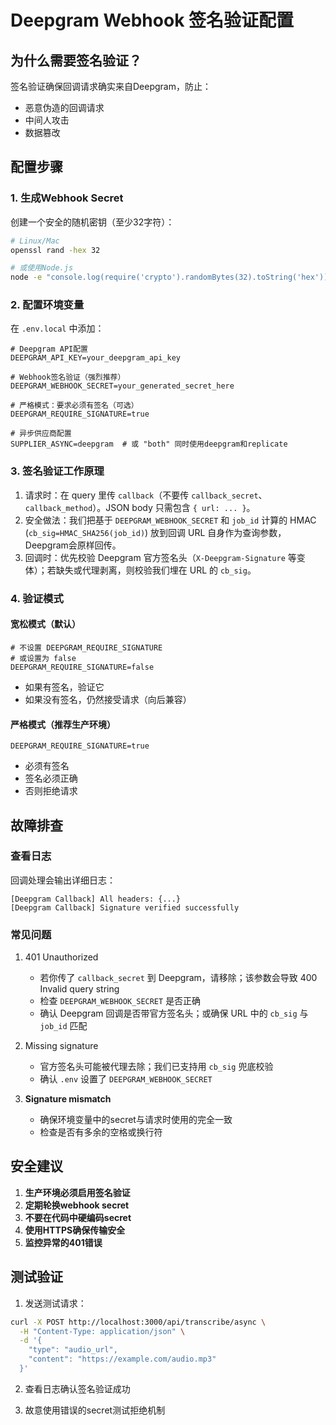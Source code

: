 # Deepgram Webhook 签名验证配置

## 为什么需要签名验证？

签名验证确保回调请求确实来自Deepgram，防止：
- 恶意伪造的回调请求
- 中间人攻击
- 数据篡改

## 配置步骤

### 1. 生成Webhook Secret

创建一个安全的随机密钥（至少32字符）：

```bash
# Linux/Mac
openssl rand -hex 32

# 或使用Node.js
node -e "console.log(require('crypto').randomBytes(32).toString('hex'))"
```

### 2. 配置环境变量

在 `.env.local` 中添加：

```env
# Deepgram API配置
DEEPGRAM_API_KEY=your_deepgram_api_key

# Webhook签名验证（强烈推荐）
DEEPGRAM_WEBHOOK_SECRET=your_generated_secret_here

# 严格模式：要求必须有签名（可选）
DEEPGRAM_REQUIRE_SIGNATURE=true

# 异步供应商配置
SUPPLIER_ASYNC=deepgram  # 或 "both" 同时使用deepgram和replicate
```

### 3. 签名验证工作原理

1. 请求时：在 query 里传 `callback`（不要传 `callback_secret`、`callback_method`）。JSON body 只需包含 `{ url: ... }`。
2. 安全做法：我们把基于 `DEEPGRAM_WEBHOOK_SECRET` 和 `job_id` 计算的 HMAC (`cb_sig=HMAC_SHA256(job_id)`) 放到回调 URL 自身作为查询参数，Deepgram会原样回传。
3. 回调时：优先校验 Deepgram 官方签名头（`X-Deepgram-Signature` 等变体）；若缺失或代理剥离，则校验我们埋在 URL 的 `cb_sig`。

### 4. 验证模式

#### 宽松模式（默认）
```env
# 不设置 DEEPGRAM_REQUIRE_SIGNATURE
# 或设置为 false
DEEPGRAM_REQUIRE_SIGNATURE=false
```
- 如果有签名，验证它
- 如果没有签名，仍然接受请求（向后兼容）

#### 严格模式（推荐生产环境）
```env
DEEPGRAM_REQUIRE_SIGNATURE=true
```
- 必须有签名
- 签名必须正确
- 否则拒绝请求

## 故障排查

### 查看日志

回调处理会输出详细日志：

```
[Deepgram Callback] All headers: {...}
[Deepgram Callback] Signature verified successfully
```

### 常见问题

1. 401 Unauthorized
   - 若你传了 `callback_secret` 到 Deepgram，请移除；该参数会导致 400 Invalid query string
   - 检查 `DEEPGRAM_WEBHOOK_SECRET` 是否正确
   - 确认 Deepgram 回调是否带官方签名头；或确保 URL 中的 `cb_sig` 与 `job_id` 匹配

2. Missing signature
   - 官方签名头可能被代理去除；我们已支持用 `cb_sig` 兜底校验
   - 确认 `.env` 设置了 `DEEPGRAM_WEBHOOK_SECRET`

3. **Signature mismatch**
   - 确保环境变量中的secret与请求时使用的完全一致
   - 检查是否有多余的空格或换行符

## 安全建议

1. **生产环境必须启用签名验证**
2. **定期轮换webhook secret**
3. **不要在代码中硬编码secret**
4. **使用HTTPS确保传输安全**
5. **监控异常的401错误**

## 测试验证

1. 发送测试请求：
```bash
curl -X POST http://localhost:3000/api/transcribe/async \
  -H "Content-Type: application/json" \
  -d '{
    "type": "audio_url",
    "content": "https://example.com/audio.mp3"
  }'
```

2. 查看日志确认签名验证成功

3. 故意使用错误的secret测试拒绝机制

